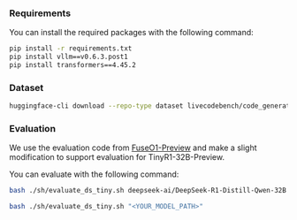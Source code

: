 ### Requirements
You can install the required packages with the following command:

```bash
pip install -r requirements.txt 
pip install vllm==v0.6.3.post1
pip install transformers==4.45.2
```

### Dataset

```bash
huggingface-cli download --repo-type dataset livecodebench/code_generation_lite --local-dir code_generation_lite
```

### Evaluation

We use the evaluation code from [FuseO1-Preview](https://github.com/fanqiwan/FuseAI/tree/main/FuseO1-Preview) and make a slight modification to support evaluation for TinyR1-32B-Preview.

You can evaluate with the following command:

```bash
bash ./sh/evaluate_ds_tiny.sh deepseek-ai/DeepSeek-R1-Distill-Qwen-32B ./lcb_results/DeepSeek-R1-Distill-Qwen-32B

bash ./sh/evaluate_ds_tiny.sh "<YOUR_MODEL_PATH>"
```